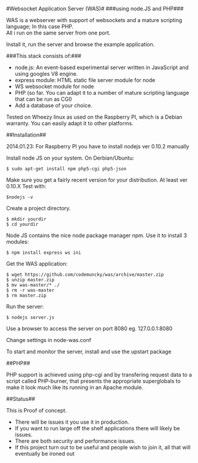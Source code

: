 #Websocket Application Server (WAS)#
###using node.JS and PHP###

WAS is a webserver with support of websockets and a mature scripting language; In this case PHP.  
All i run on the same server from one port.

Install it, run the server and browse the example application.  

###This stack consists of:###

* node.js: An event-based experimental server written in JavaScript and using googles V8 engine.
* express module: HTML static file server module for node
* WS websocket module for node
* PHP (so far. You can adapt it to a number of mature scripting language that can be run as CGI)
* Add a database of your choice.  

Tested on Wheezy linux as used on the Raspberry PI, which is a Debian warranty. You can easily adapt it to other platforms. 

##Installation##
  
2014.01.23: For Raspberry PI you have to install nodejs ver 0.10.2 manually
  
Install node JS on your system. On Derbian/Ubuntu:  

    $ sudo apt-get install npm php5-cgi php5-json

Make sure you get a fairly recent version for your distribution. At least ver 0.10.X
Test with:

    $nodejs -v

Create a project directory.

    $ mkdir yourdir
    $ cd yourdir
  
Node JS contains the nice node package manager npm. Use it to install 3 modules: 

    $ npm install express ws ini

Get the WAS application:  

    $ wget https://github.com/codemuncky/was/archive/master.zip
    $ unzip master.zip
    $ mv was-master/* ./
    $ rm -r was-master
    $ rm master.zip

Run the server:  

    $ nodejs server.js

Use a browser to access the server on port 8080 eg. 127.0.0.1:8080  

Change settings in node-was.conf

To start and monitor the server, install and use the upstart package 

##PHP##

PHP support is achieved using php-cgi and by transfering request data to a script called PHP-burner, that presents the appropriate superglobals to make it look much like its running in an Apache module.

##Status##

This is Proof of concept. 
* There will be issues it you use it in production.
* If you want to run large off the shelf applications there will likely be issues.
* There are both security and performance issues.
* If this project turn out to be useful and people wish to join it, all that will eventually be ironed out

